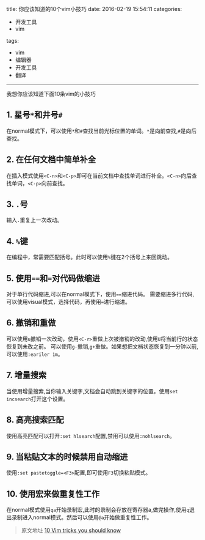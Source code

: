 title: 你应该知道的10个vim小技巧
date: 2016-02-19 15:54:11
categories:
- 开发工具
- vim

tags:
- vim
- 编辑器
- 开发工具
- 翻译
---

我想你应该知道下面10条vim的小技巧

## 1. 星号`*`和井号`#`
在normal模式下，可以使用`*`和`#`查找当前光标位置的单词。`*`是向前查找,`#`是向后查找。

## 2. 在任何文档中简单补全
在插入模式使用`<C-n>`和`<C-p>`即可在当前文档中查找单词进行补全。`<C-n>`向后查找单词，`<C-p>`向前查找。

## 3. `.`号
输入`.`重复上一次改动。

## 4. `%`键
在编程中，常需要匹配括号。此时可以使用`%`键在2个括号上来回跳动。

## 5. 使用`==`和`=`对代码做缩进 
对于单行代码缩进,可以在normal模式下，使用`==`缩进代码。
需要缩进多行代码,可以使用visual模式，选择代码，再使用`=`进行缩进。

<!--more-->    

## 6. 撤销和重做
可以使用`u`撤销一次改动，使用`<C-r>`重做上次被撤销的改动,使用`U`将当前行的状态恢复到未改之前。
可以使用`g-`撤销,`g+`重做。如果想把文档状态恢复到一分钟以前,可以使用`:eariler 1m`。

## 7. 增量搜索
当使用增量搜索,当你输入关键字,文档会自动跳到关键字的位置。使用`set incsearch`打开这个设置。

## 8. 高亮搜索匹配
使用高亮匹配可以打开`:set hlsearch`配置,禁用可以使用`:nohlsearch`。

## 9. 当粘贴文本的时候禁用自动缩进
使用`:set pastetoggle=<F3>`配置,即可使用`F3`切换粘贴模式。

## 10. 使用宏来做重复性工作
在normal模式使用`qa`开始录制宏,此时的录制会存放在寄存器a,做完操作,使用`q`退出录制进入normal模式。然后可以使用`@a`开始做重复性工作。

>原文地址
[10 Vim tricks you should know](https://medium.com/hacking-and-gonzo/10-vim-tricks-you-should-know-6393842b3537#.4rm5stbsx)
